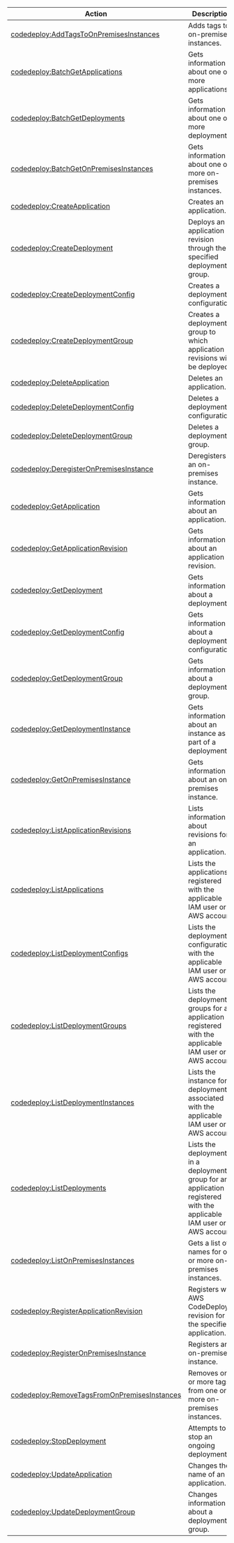 | Action | Description | Resource | Condition |
| --- | --- | --- | --- |
| [codedeploy:AddTagsToOnPremisesInstances](http://docs.aws.amazon.com/codedeploy/latest/APIReference/API_AddTagsToOnPremisesInstances.html) | Adds tags to on-premises instances. | arn:aws:codedeploy:$region:$account-id:instance/$instance-id | - |
| [codedeploy:BatchGetApplications](http://docs.aws.amazon.com/codedeploy/latest/APIReference/API_BatchGetApplications.html) | Gets information about one or more applications. | * | - |
| [codedeploy:BatchGetDeployments](http://docs.aws.amazon.com/codedeploy/latest/APIReference/API_BatchGetDeployments.html) | Gets information about one or more deployments. | arn:aws:codedeploy:$region:$account-id:deploymentgroup:$application-name/$deployment-group-name | - |
| [codedeploy:BatchGetOnPremisesInstances](http://docs.aws.amazon.com/codedeploy/latest/APIReference/API_BatchGetOnPremisesInstances.html) | Gets information about one or more on-premises instances. | * | - |
| [codedeploy:CreateApplication](http://docs.aws.amazon.com/codedeploy/latest/APIReference/API_CreateApplication.html) | Creates an application. | arn:aws:codedeploy:$region:$account-id:application:$application-name | - |
| [codedeploy:CreateDeployment](http://docs.aws.amazon.com/codedeploy/latest/APIReference/API_CreateDeployment.html) | Deploys an application revision through the specified deployment group. | arn:aws:codedeploy:$region:$account-id:deploymentgroup:$application-name/$deployment-group-name | - |
| [codedeploy:CreateDeploymentConfig](http://docs.aws.amazon.com/codedeploy/latest/APIReference/API_CreateDeploymentConfig.html) | Creates a deployment configuration. | arn:aws:codedeploy:$region:$account-id:deploymentconfig:$deployment-configuration-name | - |
| [codedeploy:CreateDeploymentGroup](http://docs.aws.amazon.com/codedeploy/latest/APIReference/API_CreateDeploymentGroup.html) | Creates a deployment group to which application revisions will be deployed. | arn:aws:codedeploy:$region:$account-id:deploymentgroup:$application-name/$deployment-group-name | - |
| [codedeploy:DeleteApplication](http://docs.aws.amazon.com/codedeploy/latest/APIReference/API_DeleteApplication.html) | Deletes an application. | arn:aws:codedeploy:$region:$account-id:application:$application-name | - |
| [codedeploy:DeleteDeploymentConfig](http://docs.aws.amazon.com/codedeploy/latest/APIReference/API_DeleteDeploymentConfig.html) | Deletes a deployment configuration. | arn:aws:codedeploy:$region:$account-id:deploymentconfig:$deployment-configuration-name | - |
| [codedeploy:DeleteDeploymentGroup](http://docs.aws.amazon.com/codedeploy/latest/APIReference/API_DeleteDeploymentGroup.html) | Deletes a deployment group. | arn:aws:codedeploy:$region:$account-id:deploymentgroup:$application-name/$deployment-group-name | - |
| [codedeploy:DeregisterOnPremisesInstance](http://docs.aws.amazon.com/codedeploy/latest/APIReference/API_DeregisterOnPremisesInstance.html) | Deregisters an on-premises instance. | arn:aws:codedeploy:$region:$account-id:instance/$instance-id | - |
| [codedeploy:GetApplication](http://docs.aws.amazon.com/codedeploy/latest/APIReference/API_GetApplication.html) | Gets information about an application. | arn:aws:codedeploy:$region:$account-id:application:$application-name | - |
| [codedeploy:GetApplicationRevision](http://docs.aws.amazon.com/codedeploy/latest/APIReference/API_GetApplicationRevision.html) | Gets information about an application revision. | arn:aws:codedeploy:$region:$account-id:application:$application-name | - |
| [codedeploy:GetDeployment](http://docs.aws.amazon.com/codedeploy/latest/APIReference/API_GetDeployment.html) | Gets information about a deployment. | arn:aws:codedeploy:$region:$account-id:deploymentgroup:$application-name/$deployment-group-name | - |
| [codedeploy:GetDeploymentConfig](http://docs.aws.amazon.com/codedeploy/latest/APIReference/API_GetDeploymentConfig.html) | Gets information about a deployment configuration. | arn:aws:codedeploy:$region:$account-id:deploymentconfig:$deployment-configuration-name | - |
| [codedeploy:GetDeploymentGroup](http://docs.aws.amazon.com/codedeploy/latest/APIReference/API_GetDeploymentGroup.html) | Gets information about a deployment group. | arn:aws:codedeploy:$region:$account-id:deploymentgroup:$application-name/$deployment-group-name | - |
| [codedeploy:GetDeploymentInstance](http://docs.aws.amazon.com/codedeploy/latest/APIReference/API_GetDeploymentInstance.html) | Gets information about an instance as part of a deployment. | arn:aws:codedeploy:$region:$account-id:deploymentgroup:$application-name/$deployment-group-name | - |
| [codedeploy:GetOnPremisesInstance](http://docs.aws.amazon.com/codedeploy/latest/APIReference/API_GetOnPremisesInstance.html) | Gets information about an on-premises instance. | arn:aws:codedeploy:$region:$account-id:instance/$instance-id | - |
| [codedeploy:ListApplicationRevisions](http://docs.aws.amazon.com/codedeploy/latest/APIReference/API_ListApplicationRevisions.html) | Lists information about revisions for an application. | arn:aws:codedeploy:$region:$account-id:application:$application-name | - |
| [codedeploy:ListApplications](http://docs.aws.amazon.com/codedeploy/latest/APIReference/API_ListApplications.html) | Lists the applications registered with the applicable IAM user or AWS account. | * | - |
| [codedeploy:ListDeploymentConfigs](http://docs.aws.amazon.com/codedeploy/latest/APIReference/API_ListDeploymentConfigs.html) | Lists the deployment configurations with the applicable IAM user or AWS account. | * | - |
| [codedeploy:ListDeploymentGroups](http://docs.aws.amazon.com/codedeploy/latest/APIReference/API_ListDeploymentGroups.html) | Lists the deployment groups for an application registered with the applicable IAM user or AWS account. | arn:aws:codedeploy:$region:$account-id:deploymentgroup:$application-name/* | - |
| [codedeploy:ListDeploymentInstances](http://docs.aws.amazon.com/codedeploy/latest/APIReference/API_ListDeploymentInstances.html) | Lists the instance for a deployment associated with the applicable IAM user or AWS account. | arn:aws:codedeploy:$region:$account-id:deploymentgroup:$application-name/$deployment-group-name | - |
| [codedeploy:ListDeployments](http://docs.aws.amazon.com/codedeploy/latest/APIReference/API_ListDeployments.html) | Lists the deployments in a deployment group for an application registered with the applicable IAM user or AWS account. | arn:aws:codedeploy:$region:$account-id:deploymentgroup:$application-name/* | - |
| [codedeploy:ListOnPremisesInstances](http://docs.aws.amazon.com/codedeploy/latest/APIReference/API_ListOnPremisesInstances.html) | Gets a list of names for one or more on-premises instances. | * | - |
| [codedeploy:RegisterApplicationRevision](http://docs.aws.amazon.com/codedeploy/latest/APIReference/API_RegisterApplicationRevision.html) | Registers with AWS CodeDeploy a revision for the specified application. | arn:aws:codedeploy:$region:$account-id:application:$application-name | - |
| [codedeploy:RegisterOnPremisesInstance](http://docs.aws.amazon.com/codedeploy/latest/APIReference/API_RegisterOnPremisesInstance.html) | Registers an on-premises instance. | arn:aws:codedeploy:$region:$account-id:instance/$instance-id | - |
| [codedeploy:RemoveTagsFromOnPremisesInstances](http://docs.aws.amazon.com/codedeploy/latest/APIReference/API_RemoveTagsFromOnPremisesInstances.html) | Removes one or more tags from one or more on-premises instances. | arn:aws:codedeploy:$region:$account-id:instance/$instance-id | - |
| [codedeploy:StopDeployment](http://docs.aws.amazon.com/codedeploy/latest/APIReference/API_StopDeployment.html) | Attempts to stop an ongoing deployment. | arn:aws:codedeploy:$region:$account-id:deploymentgroup:$application-name/$deployment-group-name | - |
| [codedeploy:UpdateApplication](http://docs.aws.amazon.com/codedeploy/latest/APIReference/API_UpdateApplication.html) | Changes the name of an application. | arn:aws:codedeploy:$region:$account-id:application:$application-name | - |
| [codedeploy:UpdateDeploymentGroup](http://docs.aws.amazon.com/codedeploy/latest/APIReference/API_UpdateDeploymentGroup.html) | Changes information about a deployment group. | arn:aws:codedeploy:$region:$account-id:deploymentgroup:$application-name/$deployment-group-name | - |

